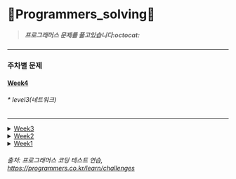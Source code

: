 # :seedling:Programmers_solving:seedling:

> ##### 프로그래머스 문제를 풀고있습니다:octocat:
***
### 주차별 문제

#### [Week4](https://github.com/yerin85/PS/tree/master/Week4)
###### * level3(네트워크) 

---
<details>
<summary><a href="https://github.com/yerin85/PS/tree/master/Week3">Week3</a></summary>
<div markdown="1">
<ul>
<li>level1(실패율) </li>
<li> level2(문자열압축, 방금그곡) </li> </ul>
</div>
</details>

<details>
<summary><a href="https://github.com/yerin85/PS/tree/master/Week2">Week2</a></summary>
<div markdown="1">
<ul>
<li>level1(크레인 인형뽑기) </li>
<li> level2(더 맵게) </li> </ul>
</div>
</details>

<details>
<summary><a href="https://github.com/yerin85/PS/tree/master/Week1">Week1</a></summary>
<div markdown="1"><ul>
<li>level1(다트게임)</li> 
<li>level2(다리를 지나는 트럭)</li>
 </ul></div>
</details>


###### 출처: 프로그래머스 코딩 테스트 연습, https://programmers.co.kr/learn/challenges
